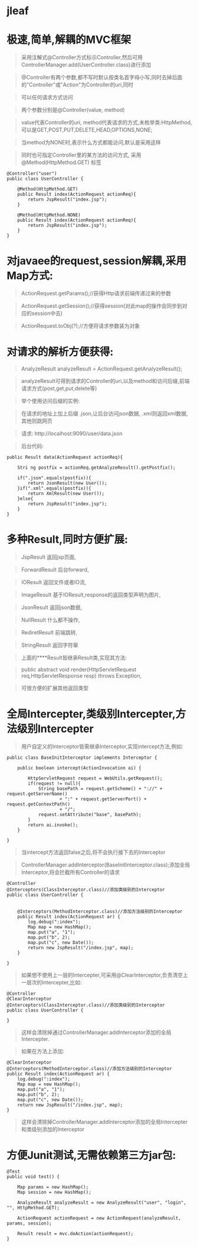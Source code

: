 jleaf
==================================
# 极速,简单,解耦的MVC框架
	
> 采用注解式@Controller方式标示Controller,然后可用ControllerManager.add(UserController.class)进行添加
	
    
> @Controller有两个参数,都不写时默认按类名首字母小写,同时去掉后面的"Controller"或"Action"为Controller的uri,同时
    
> 可以任何请求方式访问
    
> 两个参数分别是@Controller(value, method)
    
> value代表Controller的uri, method代表请求的方式,未枚举类:HttpMethod,可以是GET,POST,PUT,DELETE,HEAD,OPTIONS,NONE;
    
> 当method为NONE时,表示什么方式都能访问,默认是采用这样
    
> 同时也可指定Controller里的某方法的访问方式, 采用 @Method(HttpMethod.GET) 标签
	
	@Controller("user")
	public class UserController {
		
		@Method(HttpMethod.GET)
		public Result index(ActionRequest actionReq){
			return JspResult("index.jsp");
		}
		
		@Method(HttpMethod.NONE)
		public Result index(ActionRequest actionReq){
			return JspResult("index.jsp");
		}
	}

# 对javaee的request,session解耦,采用Map方式:
    
> ActionRequest.getParams();//获得Http请求前端传递过来的参数
    
> ActionRequest.getSession();//获得session(对此map的操作会同步到对应的session中去)
    
> ActionRequest.toObj(?);//方便将请求参数装为对象
	
# 对请求的解析方便获得:
    
> AnalyzeResult analyzeResult = ActionRequest.getAnalyzeResult();
    
> analyzeResult可得到请求的Controller的uri,以及method和访问后缀,前端请求方式(post,get,put,delete等)
    
	
> 举个使用访问后缀的实例:
	
> 在请求的地址上加上后缀 .json,让后台访问json数据, .xml则返回xml数据,其他则跳网页
	
> 请求: http://localhost:9090/user/data.json
	
> 后台代码:
    
	public Result data(ActionRequest actionReq){
	
		Stri ng postfix = actionReq.getAnalyzeResult().getPostfix();
		
		if(".json".equals(postfix)){
			return JsonResult(new User());
		}if(".xml".equals(postfix)){
			return XmlResult(new User());
		}else{
			return JspResult("index.jsp");
		}
	}
	
# 多种Result,同时方便扩展:
    
    
> JspResult 返回jsp页面,
    
> ForwardResult 后台forward,
    
> IOResult 返回文件或者IO流,
    
> ImageResult 基于IOResult,response的返回类型声明为图片,
    
> JsonResult 返回json数据,
    
> NullResult 什么都不操作,
    
> RediretResult 前端跳转,
    
> StringResult 返回字符窜
    
	
> 上面的****Result皆继承Result类,实现其方法:
    
> public abstract void render(HttpServletRequest req,HttpServletResponse resp) throws Exception,
    
> 可很方便的扩展其他返回类型
    
	
# 全局Intercepter,类级别Intercepter,方法级别Intercepter
    

> 用户自定义的Interceptor皆需继承Interceptor,实现intercept方法,例如:
    
	
    public class BaseInitInterceptor implements Interceptor {
	
		public boolean intercept(ActionInvocation ai) {
			
			HttpServletRequest request = WebUtils.getRequest();
			if(request != null){
				String basePath = request.getScheme() + "://" + request.getServerName()
						+ ":" + request.getServerPort() + request.getContextPath()
						+ "/";
				request.setAttribute("base", basePath);
			}
			return ai.invoke();
		}
	
	}
	
> 当intercept方法返回false之后,将不会执行接下去的Interceptor
	
> ControllerManager.addInterceptor(BaseInitInterceptor.class);添加全局Interceptor,将会拦截所有Controller的请求
	
	@Controller
	@Interceptors(ClassInterceptor.class)//添加类级别的Interceptor
	public class UserController {
	
		
		@Interceptors(MethodInterceptor.class)//添加方法级别的Interceptor
		public Result index(ActionRequest ar) {
			log.debug(":index");
			Map map = new HashMap();
			map.put("a", "1");
			map.put("b", 2);
			map.put("c", new Date());
			return new JspResult("/index.jsp", map);
		}
	
	}
	
> 如果想不使用上一层的Intercepter,可采用@ClearInterceptor,负责清空上一层次的Intercepter,比如:
	
	@Controller
	@ClearInterceptor
	@Interceptors(ClassInterceptor.class)//添加类级别的Interceptor
	public class UserController {
    
	}
	
> 这样会清除掉通过ControllerManager.addInterceptor添加的全局Intercepter.
	
> 如果在方法上添加:
    
	@ClearInterceptor
	@Interceptors(MethodInterceptor.class)//添加方法级别的Interceptor
	public Result index(ActionRequest ar) {
		log.debug(":index");
		Map map = new HashMap();
		map.put("a", "1");
		map.put("b", 2);
		map.put("c", new Date());
		return new JspResult("/index.jsp", map);
	}
	
> 这样会清除掉ControllerManager.addInterceptor添加的全局Intercepter和类级别添加的Interceptor
	
# 方便Junit测试,无需依赖第三方jar包:

	@Test
	public void test() {
		
		Map params = new HashMap();
		Map session = new HashMap();
		
		AnalyzeResult analyzeResult = new AnalyzeResult("user", "login", "", HttpMethod.GET);
		
		ActionRequest actionRequest = new ActionRequest(analyzeResult, params, session);
		
		Result result = mvc.doAction(actionRequest);
	}